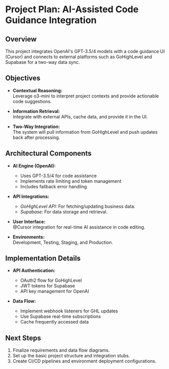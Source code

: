 # Project Plan: AI-Assisted Code Guidance Integration

## Overview

This project integrates OpenAI's GPT-3.5/4 models with a code guidance UI (Cursor) and connects to external platforms such as GoHighLevel and Supabase for a two-way data sync.

## Objectives

- **Contextual Reasoning:**  
  Leverage o3-mini to interpret project contexts and provide actionable code suggestions.

- **Information Retrieval:**  
  Integrate with external APIs, cache data, and provide it in the UI.

- **Two-Way Integration:**  
  The system will pull information from GoHighLevel and push updates back after processing.

## Architectural Components

- **AI Engine (OpenAI):**  
  - Uses GPT-3.5/4 for code assistance
  - Implements rate limiting and token management
  - Includes fallback error handling

- **API Integrations:**  
  - *GoHighLevel API:* For fetching/updating business data.
  - *Supabase:* For data storage and retrieval.

- **User Interface:**  
  @Cursor integration for real-time AI assistance in code editing.

- **Environments:**  
  Development, Testing, Staging, and Production.

## Implementation Details

- **API Authentication:**
  - OAuth2 flow for GoHighLevel
  - JWT tokens for Supabase
  - API key management for OpenAI

- **Data Flow:**
  - Implement webhook listeners for GHL updates
  - Use Supabase real-time subscriptions
  - Cache frequently accessed data

## Next Steps

1. Finalize requirements and data flow diagrams.
2. Set up the basic project structure and integration stubs.
3. Create CI/CD pipelines and environment deployment configurations.